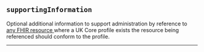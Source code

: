 ## `supportingInformation`

Optional additional information to support administration by reference to <a href="https://www.hl7.org/fhir/r4/resourcelist.html">any FHIR resource </a>where a UK Core profile exists the resource being referenced should conform to the profile.

---
